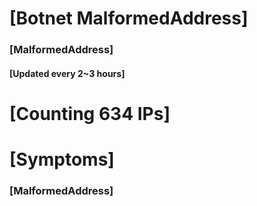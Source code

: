 # [Botnet MalformedAddress]
### [MalformedAddress]
#### [Updated every 2~3 hours]

# [Counting 634 IPs]

# [Symptoms] 
###   [MalformedAddress]
